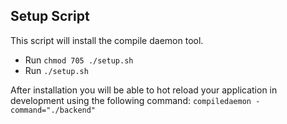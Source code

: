 ## Setup Script 
This script will install the compile daemon tool.
- Run ```chmod 705 ./setup.sh```
- Run ```./setup.sh```

After installation you will be able to hot reload your application in development using the following command: ```compiledaemon -command="./backend"```
